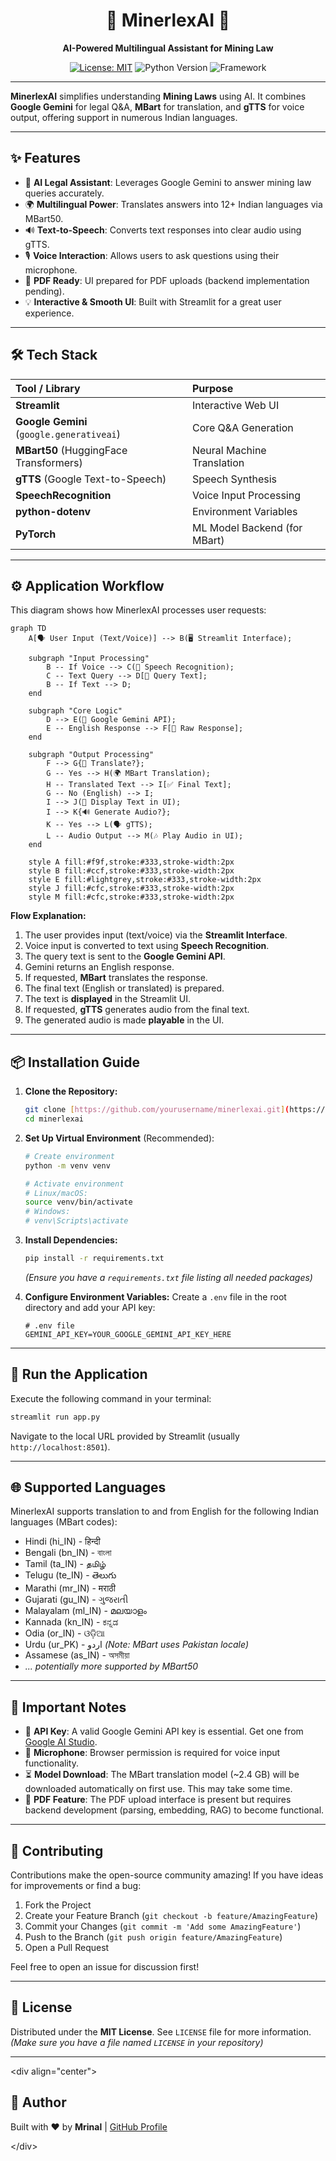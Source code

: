 <div align="center">

# 🤖 MinerlexAI 💎

**AI-Powered Multilingual Assistant for Mining Law**

[![License: MIT](https://img.shields.io/badge/License-MIT-yellow.svg)](https://opensource.org/licenses/MIT)
![Python Version](https://img.shields.io/badge/python-3.8+-blue.svg)
![Framework](https://img.shields.io/badge/Framework-Streamlit-red.svg)

</div>

---

**MinerlexAI** simplifies understanding **Mining Laws** using AI. It combines **Google Gemini** for legal Q&A, **MBart** for translation, and **gTTS** for voice output, offering support in numerous Indian languages.

---

## ✨ Features

* 🧠 **AI Legal Assistant**: Leverages Google Gemini to answer mining law queries accurately.
* 🌍 **Multilingual Power**: Translates answers into 12+ Indian languages via MBart50.
* 🔊 **Text-to-Speech**: Converts text responses into clear audio using gTTS.
* 🎙️ **Voice Interaction**: Allows users to ask questions using their microphone.
* 📄 **PDF Ready**: UI prepared for PDF uploads (backend implementation pending).
* 💡 **Interactive & Smooth UI**: Built with Streamlit for a great user experience.

---

## 🛠️ Tech Stack

| Tool / Library                       | Purpose                     |
| :----------------------------------- | :-------------------------- |
| **Streamlit** | Interactive Web UI          |
| **Google Gemini** (`google.generativeai`) | Core Q&A Generation       |
| **MBart50** (HuggingFace Transformers) | Neural Machine Translation  |
| **gTTS** (Google Text-to-Speech)     | Speech Synthesis            |
| **SpeechRecognition** | Voice Input Processing      |
| **python-dotenv** | Environment Variables       |
| **PyTorch** | ML Model Backend (for MBart)|

---

## ⚙️ Application Workflow

This diagram shows how MinerlexAI processes user requests:

```mermaid
graph TD
    A[🗣️ User Input (Text/Voice)] --> B(🖥️ Streamlit Interface);

    subgraph "Input Processing"
        B -- If Voice --> C(🎤 Speech Recognition);
        C -- Text Query --> D[📝 Query Text];
        B -- If Text --> D;
    end

    subgraph "Core Logic"
        D --> E(🧠 Google Gemini API);
        E -- English Response --> F[📜 Raw Response];
    end

    subgraph "Output Processing"
        F --> G{🔄 Translate?};
        G -- Yes --> H(🌍 MBart Translation);
        H -- Translated Text --> I[✅ Final Text];
        G -- No (English) --> I;
        I --> J(📄 Display Text in UI);
        I --> K{🔊 Generate Audio?};
        K -- Yes --> L(🗣️ gTTS);
        L -- Audio Output --> M(🎶 Play Audio in UI);
    end

    style A fill:#f9f,stroke:#333,stroke-width:2px
    style B fill:#ccf,stroke:#333,stroke-width:2px
    style E fill:#lightgrey,stroke:#333,stroke-width:2px
    style J fill:#cfc,stroke:#333,stroke-width:2px
    style M fill:#cfc,stroke:#333,stroke-width:2px
````

**Flow Explanation:**

1.  The user provides input (text/voice) via the **Streamlit Interface**.
2.  Voice input is converted to text using **Speech Recognition**.
3.  The query text is sent to the **Google Gemini API**.
4.  Gemini returns an English response.
5.  If requested, **MBart** translates the response.
6.  The final text (English or translated) is prepared.
7.  The text is **displayed** in the Streamlit UI.
8.  If requested, **gTTS** generates audio from the final text.
9.  The generated audio is made **playable** in the UI.

-----

## 📦 Installation Guide

1.  **Clone the Repository:**

    ```bash
    git clone [https://github.com/yourusername/minerlexai.git](https://github.com/yourusername/minerlexai.git)
    cd minerlexai
    ```

2.  **Set Up Virtual Environment** (Recommended):

    ```bash
    # Create environment
    python -m venv venv

    # Activate environment
    # Linux/macOS:
    source venv/bin/activate
    # Windows:
    # venv\Scripts\activate
    ```

3.  **Install Dependencies:**

    ```bash
    pip install -r requirements.txt
    ```

    *(Ensure you have a `requirements.txt` file listing all needed packages)*

4.  **Configure Environment Variables:**
    Create a `.env` file in the root directory and add your API key:

    ```env
    # .env file
    GEMINI_API_KEY=YOUR_GOOGLE_GEMINI_API_KEY_HERE
    ```

-----

## 🚀 Run the Application

Execute the following command in your terminal:

```bash
streamlit run app.py
```

Navigate to the local URL provided by Streamlit (usually `http://localhost:8501`).

-----

## 🌐 Supported Languages

MinerlexAI supports translation to and from English for the following Indian languages (MBart codes):

  * Hindi (hi\_IN) - हिन्दी
  * Bengali (bn\_IN) - বাংলা
  * Tamil (ta\_IN) - தமிழ்
  * Telugu (te\_IN) - తెలుగు
  * Marathi (mr\_IN) - मराठी
  * Gujarati (gu\_IN) - ગુજરાતી
  * Malayalam (ml\_IN) - മലയാളം
  * Kannada (kn\_IN) - ಕನ್ನಡ
  * Odia (or\_IN) - ଓଡ଼ିଆ
  * Urdu (ur\_PK) - اردو *(Note: MBart uses Pakistan locale)*
  * Assamese (as\_IN) - অসমীয়া
  * *... potentially more supported by MBart50*

-----

## 📝 Important Notes

  * 🔑 **API Key**: A valid Google Gemini API key is essential. Get one from [Google AI Studio](https://aistudio.google.com/).
  * 🎤 **Microphone**: Browser permission is required for voice input functionality.
  * ⏳ **Model Download**: The MBart translation model (\~2.4 GB) will be downloaded automatically on first use. This may take some time.
  * 📄 **PDF Feature**: The PDF upload interface is present but requires backend development (parsing, embedding, RAG) to become functional.

-----

## 🙌 Contributing

Contributions make the open-source community amazing\! If you have ideas for improvements or find a bug:

1.  Fork the Project
2.  Create your Feature Branch (`git checkout -b feature/AmazingFeature`)
3.  Commit your Changes (`git commit -m 'Add some AmazingFeature'`)
4.  Push to the Branch (`git push origin feature/AmazingFeature`)
5.  Open a Pull Request

Feel free to open an issue for discussion first\!

-----

## 📄 License

Distributed under the **MIT License**. See `LICENSE` file for more information.
*(Make sure you have a file named `LICENSE` in your repository)*

-----

\<div align="center"\>

## 👤 Author

Built with ❤️ by **Mrinal** | [GitHub Profile](https://github.com/Whisplnspace)

\</div\>
